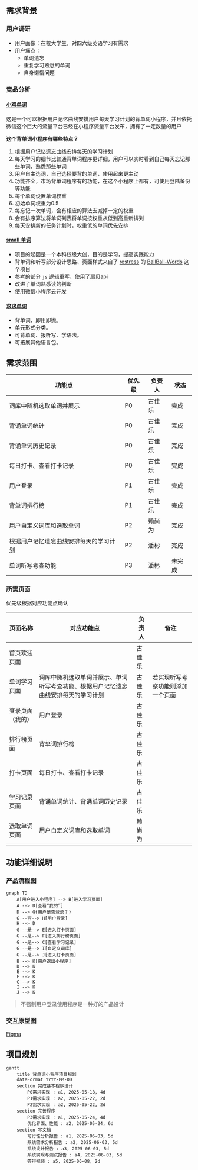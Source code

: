 ## 需求背景
### 用户调研
- 用户画像：在校大学生，对四六级英语学习有需求
- 用户痛点：
	- 单词遗忘
	- 重复学习熟悉的单词
	- 自身懒惰问题
### 竞品分析
####  [小鸡单词](https://github.com/flymysql/WeChat-applets)
这是一个可以根据用户记忆曲线安排用户每天学习计划的背单词小程序，并且依托微信这个巨大的流量平台已经在小程序流量平台发布，拥有了一定数量的用户

**这个背单词小程序有哪些特点？**
1. 根据用户记忆遗忘曲线安排每天的学习计划
2. 每天学习的细节比普通背单词程序更详细，用户可以实时看到自己每天忘记那些单词，熟悉那些单词
3. 用户自主选词，自己选择要背的单词，使用起来更主动
4. 功能齐全，市场背单词程序有的功能，在这个小程序上都有，可使用登陆备份等功能
5. 每个单词设置单词权重
6. 初始单词权重为0.5
7. 每忘记一次单词，会有相应的算法去减掉一定的权重
8. 会有排序算法将单词列表将单词按权重从低到高重新排列
9. 每天安排新的任务计划时，权重低的单词优先安排

#### [small 单词](https://github.com/zhanyeye/mini-word)
- 项目的起因是一个本科校级大创，目的是学习，提高实践能力
- 背单词和听写部分设计思路、页面样式来自了 [restress](https://github.com/restress) 的 [BallBall-Words](https://github.com/restress/BallBall-Words) 这个项目
- 参考的部分 `js` 逻辑重写，使用了扇贝api
- 改进了单词熟悉读的判断
- 使用微信小程序云开发

#### [求求单词](https://github.com/restress/BallBall-Words)
- 背单词、即用即抛。
- 单元形式分类。
- 可背单词、报听写、学语法。
- 可拓展其他语言包。

## 需求范围

| 功能点                 | 优先级 | 负责人 | 状态 |
| ------------------- | --- | --- | --- |
| 词库中随机选取单词并展示        | P0  | 古佳乐 | 完成 |
| 背诵单词统计              | P0  | 古佳乐 | 完成 |
| 背诵单词历史记录            | P0  | 古佳乐 | 完成 |
| 每日打卡、查看打卡记录         | P0  | 古佳乐 | 完成 |
| 用户登录                | P1  | 古佳乐 | 完成 |
| 背单词排行榜              | P1  | 古佳乐 | 完成 |
| 用户自定义词库和选取单词        | P2  | 赖尚为 | 完成 |
| 根据用户记忆遗忘曲线安排每天的学习计划 | P2  | 潘彬 | 完成 |
| 单词听写考查功能            | P3  | 潘彬 | 未完成 |

### 所需页面
优先级根据对应功能点确认

| 页面名称     | 对应功能点                                     | 负责人 | 备注               |
| -------- | ----------------------------------------- | --- | ---------------- |
| 首页欢迎页面   |                                           | 古佳乐 |                  |
| 单词学习页面   | 词库中随机选取单词并展示、单词听写考查功能、根据用户记忆遗忘曲线安排每天的学习计划 | 古佳乐 | 若实现听写考察功能则添加一个页面 |
| 登录页面（我的） | 用户登录                                      | 古佳乐 |                  |
| 排行榜页面    | 背单词排行榜                                    | 古佳乐 |                  |
| 打卡页面     | 每日打卡、查看打卡记录                               | 古佳乐 |                  |
| 学习记录页面   | 背诵单词统计、背诵单词历史记录                           | 古佳乐 |                  |
| 选取单词页面   | 用户自定义词库和选取单词                              | 赖尚为 |                  |

## 功能详细说明
### 产品流程图
```mermaid
graph TD
	A[用户进入小程序] --> B[进入学习页面]
	A --> D[查看“我的”]
	D --> G{用户是否登录？}
	G --否--> H[用户登录]
	H --> D
	G --是--> E[进入打卡页面]
	G --是--> F[进入排行榜页面]
	G --是--> C[查看学习记录]
	G --是--> I[自定义词库]
	G --是--> J[进入打卡页面]
	B --> K[用户退出小程序]
	D --> K
	E --> K
	F --> K
	C --> K
	I --> K
	J --> K
```
> 不强制用户登录使用程序是一种好的产品设计
### 交互原型图

[Figma](https://www.figma.com/design/F4c5lm5K3koxK0v5XEyEsW/%E5%BE%AE%E4%BF%A1%E5%B0%8F%E7%A8%8B%E5%BA%8F)

## 项目规划
```mermaid
gantt
	title 背单词小程序项目规划
	dateFormat YYYY-MM-DD
	section 完成基本程序设计
		P0需求实现 : a1, 2025-05-18, 4d
		P1需求实现 : a2, 2025-05-22, 2d
		P2需求实现 : a2, 2025-05-22, 2d
	section 完善程序
		P3需求实现 : a1, 2025-05-24, 4d
		优化界面、性能 : a2, 2025-05-24, 6d
	section 写文档
		可行性分析报告 : a1, 2025-06-03, 5d
		系统需求分析报告 : a2, 2025-06-03, 5d
		系统设计报告 : a3, 2025-06-03, 5d
		系统实现与测试报告 : a4, 2025-06-03, 5d
		答辩视频 : a5, 2025-06-08, 2d
```